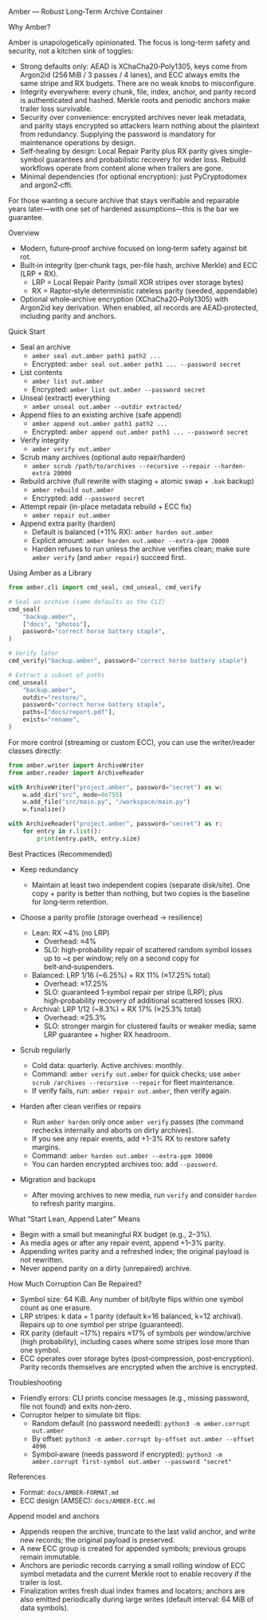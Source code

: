 Amber — Robust Long‑Term Archive Container

Why Amber?

Amber is unapologetically opinionated. The focus is long-term safety and security, not a kitchen sink of toggles:

- Strong defaults only: AEAD is XChaCha20‑Poly1305, keys come from Argon2id (256 MiB / 3 passes / 4 lanes), and ECC always emits the same stripe and RX budgets. There are no weak knobs to misconfigure.
- Integrity everywhere: every chunk, file, index, anchor, and parity record is authenticated and hashed. Merkle roots and periodic anchors make trailer loss survivable.
- Security over convenience: encrypted archives never leak metadata, and parity stays encrypted so attackers learn nothing about the plaintext from redundancy. Supplying the password is mandatory for maintenance operations by design.
- Self-healing by design: Local Repair Parity plus RX parity gives single-symbol guarantees and probabilistic recovery for wider loss. Rebuild workflows operate from content alone when trailers are gone.
- Minimal dependencies (for optional encryption): just PyCryptodomex and argon2‑cffi.

For those wanting a secure archive that stays verifiable and repairable years later—with one set of hardened assumptions—this is the bar we guarantee.

Overview

- Modern, future‑proof archive focused on long‑term safety against bit rot.
- Built‑in integrity (per‑chunk tags, per‑file hash, archive Merkle) and ECC (LRP + RX).
  - LRP = Local Repair Parity (small XOR stripes over storage bytes)
  - RX = Raptor‑style deterministic rateless parity (seeded, appendable)
- Optional whole‑archive encryption (XChaCha20‑Poly1305) with Argon2id key derivation. When enabled, all records are AEAD‑protected, including parity and anchors.

Quick Start

- Seal an archive
  - `amber seal out.amber path1 path2 ...`
  - Encrypted: `amber seal out.amber path1 ... --password secret`
- List contents
  - `amber list out.amber`
  - Encrypted: `amber list out.amber --password secret`
- Unseal (extract) everything
  - `amber unseal out.amber --outdir extracted/`
- Append files to an existing archive (safe append)
  - `amber append out.amber path1 path2 ...`
  - Encrypted: `amber append out.amber path1 ... --password secret`
- Verify integrity
  - `amber verify out.amber`
- Scrub many archives (optional auto repair/harden)
  - `amber scrub /path/to/archives --recursive --repair --harden-extra 20000`
- Rebuild archive (full rewrite with staging + atomic swap + `.bak` backup)
  - `amber rebuild out.amber`
  - Encrypted: add `--password secret`
- Attempt repair (in-place metadata rebuild + ECC fix)
  - `amber repair out.amber`
- Append extra parity (harden)
  - Default is balanced (+11% RX): `amber harden out.amber`
  - Explicit amount: `amber harden out.amber --extra-ppm 20000`
  - Harden refuses to run unless the archive verifies clean; make sure `amber verify` (and `amber repair`) succeed first.

Using Amber as a Library

```python
from amber.cli import cmd_seal, cmd_unseal, cmd_verify

# Seal an archive (same defaults as the CLI)
cmd_seal(
    "backup.amber",
    ["docs", "photos"],
    password="correct horse battery staple",
)

# Verify later
cmd_verify("backup.amber", password="correct horse battery staple")

# Extract a subset of paths
cmd_unseal(
    "backup.amber",
    outdir="restore/",
    password="correct horse battery staple",
    paths=["docs/report.pdf"],
    exists="rename",
)
```

For more control (streaming or custom ECC), you can use the writer/reader classes directly:

```python
from amber.writer import ArchiveWriter
from amber.reader import ArchiveReader

with ArchiveWriter("project.amber", password="secret") as w:
    w.add_dir("src", mode=0o755)
    w.add_file("src/main.py", "/workspace/main.py")
    w.finalize()

with ArchiveReader("project.amber", password="secret") as r:
    for entry in r.list():
        print(entry.path, entry.size)
```

Best Practices (Recommended)

- Keep redundancy
  - Maintain at least two independent copies (separate disk/site). One copy + parity is better than nothing, but two copies is the baseline for long‑term retention.

- Choose a parity profile (storage overhead → resilience)
  - Lean: RX ~4% (no LRP)
    - Overhead: ≈4%
    - SLO: high‑probability repair of scattered random symbol losses up to ~ε per window; rely on a second copy for belt‑and‑suspenders.
  - Balanced: LRP 1/16 (~6.25%) + RX 11% (≈17.25% total)
    - Overhead: ≈17.25%
    - SLO: guaranteed 1‑symbol repair per stripe (LRP); plus high‑probability recovery of additional scattered losses (RX).
  - Archival: LRP 1/12 (~8.3%) + RX 17% (≈25.3% total)
    - Overhead: ≈25.3%
    - SLO: stronger margin for clustered faults or weaker media; same LRP guarantee + higher RX headroom.

- Scrub regularly
  - Cold data: quarterly. Active archives: monthly.
  - Command: `amber verify out.amber` for quick checks; use `amber scrub /archives --recursive --repair` for fleet maintenance.
  - If verify fails, run: `amber repair out.amber`, then verify again.

- Harden after clean verifies or repairs
  - Run `amber harden` only once `amber verify` passes (the command rechecks internally and aborts on dirty archives).
  - If you see any repair events, add +1-3% RX to restore safety margins.
  - Command: `amber harden out.amber --extra-ppm 30000`
  - You can harden encrypted archives too: add `--password`.

- Migration and backups
  - After moving archives to new media, run `verify` and consider `harden` to refresh parity margins.

What “Start Lean, Append Later” Means

- Begin with a small but meaningful RX budget (e.g., 2–3%).
- As media ages or after any repair event, append +1–3% parity.
- Appending writes parity and a refreshed index; the original payload is not rewritten.
- Never append parity on a dirty (unrepaired) archive.

How Much Corruption Can Be Repaired?

- Symbol size: 64 KiB. Any number of bit/byte flips within one symbol count as one erasure.
- LRP stripes: k data + 1 parity (default k=16 balanced, k=12 archival). Repairs up to one symbol per stripe (guaranteed).
- RX parity (default ~17%) repairs ≈17% of symbols per window/archive (high probability), including cases where some stripes lose more than one symbol.
- ECC operates over storage bytes (post‑compression, post‑encryption). Parity records themselves are encrypted when the archive is encrypted.

Troubleshooting

- Friendly errors: CLI prints concise messages (e.g., missing password, file not found) and exits non‑zero.
- Corruptor helper to simulate bit flips:
  - Random default (no password needed): `python3 -m amber.corrupt out.amber`
  - By offset: `python3 -m amber.corrupt by-offset out.amber --offset 4096`
  - Symbol‑aware (needs password if encrypted): `python3 -m amber.corrupt first-symbol out.amber --password "secret"`

References

- Format: `docs/AMBER-FORMAT.md`
- ECC design (AMSEC): `docs/AMBER-ECC.md`

Append model and anchors

- Appends reopen the archive, truncate to the last valid anchor, and write new records; the original payload is preserved.
- A new ECC group is created for appended symbols; previous groups remain immutable.
- Anchors are periodic records carrying a small rolling window of ECC symbol metadata and the current Merkle root to enable recovery if the trailer is lost.
- Finalization writes fresh dual index frames and locators; anchors are also emitted periodically during large writes (default interval: 64 MiB of data symbols).
